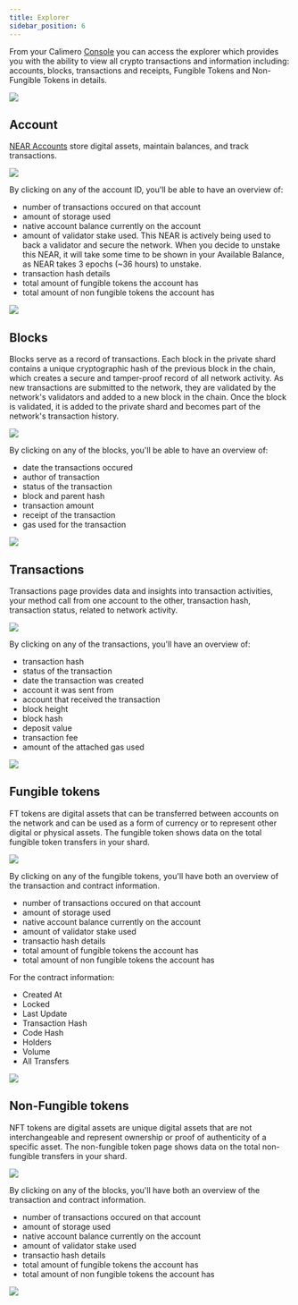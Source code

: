 ```yaml
---
title: Explorer
sidebar_position: 6
---
```


From your  Calimero [Console](https://app.calimero.network/explorer/dashboard) you can access the explorer which provides you with the ability to view all crypto transactions and information including: accounts, blocks, transactions and receipts, Fungible Tokens and Non-Fungible Tokens in details. 

![](../../static/img/explorer.png)

## Account

[NEAR Accounts](https://docs.near.org/concepts/basics/accounts/model) store digital assets, maintain balances, and track transactions.

![](../../static/img/demo_account.png)

By clicking on any of the account ID, you'll be able to have an overview of:

- number of transactions occured on that account
- amount of storage used
- native account balance currently on the account
- amount of validator stake used. This NEAR is actively being used to back a validator and secure the network. When you decide to unstake this NEAR, it will take some time to be shown in your Available Balance, as NEAR takes 3 epochs (~36 hours) to unstake.
- transaction hash details
- total amount of fungible tokens the account has
- total amount of non fungible tokens the account has

![](../../static/img/account_details.png)

## Blocks

Blocks serve as a record of transactions. Each block in the private shard contains a unique cryptographic hash of the previous block in the chain, which creates a secure and tamper-proof record of all network activity. As new transactions are submitted to the network, they are validated by the network's validators and added to a new block in the chain. Once the block is validated, it is added to the private shard and becomes part of the network's transaction history.

![](../../static/img/blocks.png)

By clicking on any of the blocks, you'll be able to have an overview of:

- date the transactions occured
- author of transaction
- status of the transaction
- block and parent hash
- transaction amount
- receipt of the transaction
- gas used for the transaction

![](../../static/img/blocks_overview.png)

## Transactions

Transactions page provides data and insights into transaction activities, your method call from one account to the other, transaction hash, transaction status, related to network activity.

![](../../static/img/transaction.png)

By clicking on any of the transactions, you'll have an overview of:

- transaction hash
- status of the transaction
- date the transaction was created
- account it was sent from
- account that received the transaction
- block height
- block hash
- deposit value
- transaction fee
- amount of the attached gas used

![](../../static/img/transaction_overview.png)


## Fungible tokens

FT tokens are digital assets that can be transferred between accounts on the network and can be used as a form of currency or to represent other digital or physical assets. The fungible token shows data on the total fungible token transfers in your shard. 


![](../../static/img/ft_token.png)

By clicking on any of the fungible tokens, you'll have both an overview of the transaction and contract information.

- number of transactions occured on that account
- amount of storage used
- native account balance currently on the account
- amount of validator stake used
- transactio hash details
- total amount of fungible tokens the account has
- total amount of non fungible tokens the account has

For the contract information: 
- Created At
- Locked
- Last Update
- Transaction Hash
- Code Hash
- Holders
- Volume
- All Transfers

![](../../static/img/ft_overview.png)

## Non-Fungible tokens

NFT tokens are digital assets are unique digital assets that are not interchangeable and represent ownership or proof of authenticity of a specific asset. The non-fungible token page shows data on the total non-fungible transfers in your shard. 


![](../../static/img/nft.png)

By clicking on any of the blocks, you'll have both an overview of the transaction and contract information.

- number of transactions occured on that account
- amount of storage used
- native account balance currently on the account
- amount of validator stake used
- transactio hash details
- total amount of fungible tokens the account has
- total amount of non fungible tokens the account has

![](../../static/img/nft_overview.png)
